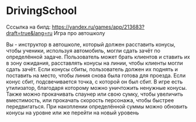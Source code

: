 # DrivingSchool
Сссылка на билд:  https://yandex.ru/games/app/213683?draft=true&lang=ru
Игра про автошколу

Вы - инструктор в автошколе, который должен расставить конусы, чтобы ученики, используя автомобиль, могли сдать зачёт по определённой задаче. Пользователь может брать клиентов и ставить их в зону ожидания, расставлять конусы на линии, чтобы клиенты могли сдать зачёт. Если конусы сбиты, пользователь должен их поднять и поставить на место, чтобы линия снова была готова для проезда. Если конус сбит, подсвечивается точка, с которой он был сбит. В игре есть утилизатор, благодаря которому можно уничтожить ненужные конусы. Также можно прокачивать спаунер или свою сумку, чтобы увеличить вместимость, или прокачать скорость персонажа, чтобы быстрее передвигаться. При накоплении определённой суммы можно обновить конусы на уровне или же перейти на новый уровень
